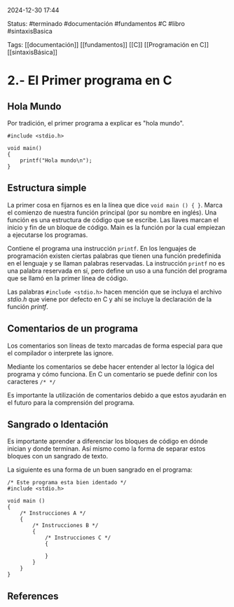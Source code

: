 
2024-12-30 17:44

Status: #terminado #documentación #fundamentos #C #libro #sintaxisBasica

Tags: [[documentación]] [[fundamentos]] [[C]] [[Programación en C]] [[sintaxisBásica]]
# 2.- El Primer programa en C

## Hola Mundo

Por tradición, el primer programa a explicar es "hola mundo".

```
#include <stdio.h>

void main() 
{
	printf("Hola mundo\n");
}
```

## Estructura simple

La primer cosa en fijarnos es en la línea que dice ```void main () { }```. Marca el comienzo de nuestra función principal (por su nombre en inglés). Una función es una estructura de código que se escribe. Las llaves marcan el inicio y fin de un bloque de código. Main es la función por la cual empiezan a ejecutarse los programas.

Contiene el programa una instrucción ```printf```. En los lenguajes de programación existen ciertas palabras que tienen una función predefinida en el lenguaje y se llaman palabras reservadas. La instrucción ``printf`` no es una palabra reservada en sí, pero define un uso a una función del programa que se llamó en la primer línea de código.

Las palabras ```#include <stdio.h>``` hacen mención que se incluya el archivo *stdio.h* que viene por defecto en C y ahí se incluye la declaración de la función *printf*.

## Comentarios de un programa

Los comentarios son líneas de texto marcadas de forma especial para que el compilador o interprete las ignore.

Mediante los comentarios se debe hacer entender al lector la lógica del programa y cómo funciona. En C un comentario se puede definir con los caracteres ```/* */```

Es importante la utilización de comentarios debido a que estos ayudarán en el futuro para la comprensión del programa.

## Sangrado o Identación

Es importante aprender a diferenciar los bloques de código en dónde inician y donde terminan. Así mismo como la forma de separar estos bloques con un sangrado de texto.

La siguiente es una forma de un buen sangrado en el programa:

```
/* Este programa esta bien identado */ 
#include <stdio.h>

void main ()
{
	/* Instrucciones A */
	{
		/* Instrucciones B */
		{
			/* Instrucciones C */
			{
			
			}
		}
	}
}
```

## References
